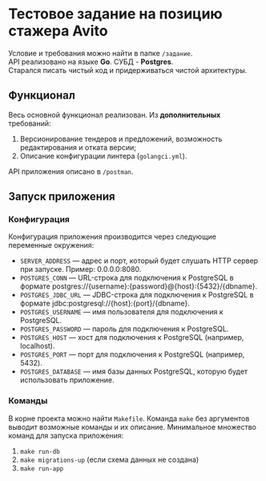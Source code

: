 # Тестовое задание на позицию стажера Avito

Условие и требования можно найти в папке `/задание`.  
API реализовано на языке **Go**. СУБД - **Postgres**.  
Старался писать чистый код и придерживаться чистой архитектуры.

## Функционал

Весь основной функционал реализован.
Из **дополнительных** требований:  
1. Версионирование тендеров и предложений, возможность редактирования и отката версии;
2. Описание конфигурации линтера (`golangci.yml`).

API приложения описано в `/postman`.

## Запуск приложения

### Конфигурация

Конфигурация приложения производится через следующие переменные окружения:
- `SERVER_ADDRESS` — адрес и порт, который будет слушать HTTP сервер при запуске. Пример: 0.0.0.0:8080.
- `POSTGRES_CONN` — URL-строка для подключения к PostgreSQL в формате postgres://{username}:{password}@{host}:{5432}/{dbname}.
- `POSTGRES_JDBC_URL` — JDBC-строка для подключения к PostgreSQL в формате jdbc:postgresql://{host}:{port}/{dbname}.
- `POSTGRES_USERNAME` — имя пользователя для подключения к PostgreSQL.
- `POSTGRES_PASSWORD` — пароль для подключения к PostgreSQL.
- `POSTGRES_HOST` — хост для подключения к PostgreSQL (например, localhost).
- `POSTGRES_PORT` — порт для подключения к PostgreSQL (например, 5432).
- `POSTGRES_DATABASE` — имя базы данных PostgreSQL, которую будет использовать приложение.

### Команды

В корне проекта можно найти `Makefile`. Команда `make` без аргументов выводит возможные команды и их описание.
Минимальное множество команд для запуска приложения:
1. `make run-db`
2. `make migrations-up` (если схема данных не создана)
3. `make run-app`

